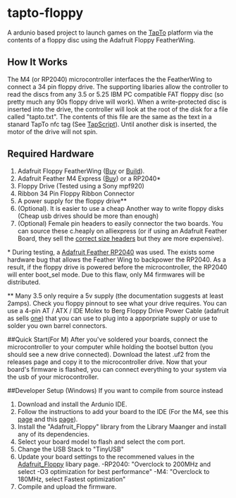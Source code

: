 # tapto-floppy
A ardunio based project to launch games on the [TapTo](https://tapto.wiki/Main_Page) platform via the contents of a floppy disc using the Adafruit Floppy FeatherWing.

## How It Works
The M4 (or RP2040) microcontroller interfaces the the FeatherWing to connect a 34 pin floppy drive. The supporting libaries allow the controller to read the discs from any 3.5 or 5.25 IBM PC compatible FAT floppy disc (so pretty much any 90s floppy drive will work). When a write-protected disc is inserted into the drive, the controller will look at the root of the disk for a file called "tapto.txt". The contents of this file are the same as the text in a stanard TapTo nfc tag (See [TapScript](https://tapto.wiki/TapScript)). Until another disk is inserted, the motor of the drive will not spin.

## Required Hardware
1. Adafruit Floppy FeatherWing ([Buy](https://www.adafruit.com/product/5679) or [Build](https://github.com/adafruit/Adafruit_Floppy_FeatherWing_PCB)).
2. Adafruit Feather M4 Express ([Buy](https://www.adafruit.com/product/3857)) or a RP2040*
3. Floppy Drive (Tested using a Sony mpf920)
4. Ribbon 34 Pin Floppy Ribbon Connector
5. A power supply for the floppy drive**
6. (Optional). It is easier to use a cheap Another way to write floppy disks (Cheap usb drives should be more than enough)
7. (Optional) Female pin headers to easily connector the two boards. You can source these c.heaply on alliexpress (or if using an Adafruit Feather Board, they sell the [correct size headers](https://www.adafruit.com/product/2940) but they are more expensive).

\* During testing, a [Adafruit Feather RP2040](https://www.adafruit.com/product/4884) was used. The exists some hardware bug that allows the Feather Wing to backpower the RP2040. As a result, if the floppy drive is powered before the microcontroller, the RP2040 will enter boot_sel mode. Due to this flaw, only M4 firmwares will be distributed.

\** Many 3.5 only require a 5v supply (the documentation suggests at least 2amps). Check you floppy pinnout to see what your drive requires. You can use a 4-pin AT / ATX / IDE Molex to Berg Floppy Drive Power Cable (adafruit as sells [one](https://www.adafruit.com/product/425)) that you can use to plug into a apporpriate supply or use to solder you own barrel connectors.

##Quick Start(For M)
After you've soldered your boards, connect the microcontroller to your computer while holding the bootsel button (you should see a new drive connected). Download the latest .uf2 from the releases page and copy it to the microcontroller drive. Now that your board's firmware is flashed, you can connect everything to your system via the usb of your microcontroller.

##Developer Setup (Windows)
If you want to compile from source instead
1. Download and install the Ardunio IDE.
2. Follow the instructions to add your board to the IDE (For the M4, see this [page](https://learn.adafruit.com/adafruit-feather-m4-express-atsamd51/setup) and this [page](https://learn.adafruit.com/adafruit-feather-m4-express-atsamd51/using-with-arduino-ide)).
3. Install the "Adafruit_Floppy" library from the Library Maanger and install any of its dependencies.
4. Select your board model to flash and select the com port.
5. Change the USB Stack to "TinyUSB"
6. Update your board settings to the recommened values in the [Adafruit_Floppy](https://github.com/adafruit/Adafruit_Floppy) libary page.
   -RP2040: "Overclock to 200MHz and select -O3 optimization for best performance"
   -M4: "Overclock to 180MHz, select Fastest optimization"
7. Compile and upload the firmware.
